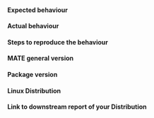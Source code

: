 #### Expected behaviour


#### Actual behaviour


#### Steps to reproduce the behaviour


#### MATE general version


#### Package version


#### Linux Distribution


#### Link to downstream report of your Distribution
